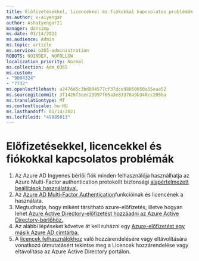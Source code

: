 ```yaml
---
title: Előfizetésekkel, licencekkel és fiókokkal kapcsolatos problémák
ms.author: v-aiyengar
author: AshaIyengar21
manager: dansimp
ms.date: 01/14/2021
ms.audience: Admin
ms.topic: article
ms.service: o365-administration
ROBOTS: NOINDEX, NOFOLLOW
localization_priority: Normal
ms.collection: Adm_O365
ms.custom:
- "9004324"
- "7732"
ms.openlocfilehash: a2476d5c3bd804577cf37dce98050050a55eaa52
ms.sourcegitcommit: 3f1426f3cec23997f65a3e83376a9b348cc205ba
ms.translationtype: MT
ms.contentlocale: hu-HU
ms.lasthandoff: 01/14/2021
ms.locfileid: "49885013"
---
```

# <a name="issues-with-subscriptions-licenses-and-accounts"></a>Előfizetésekkel, licencekkel és fiókokkal kapcsolatos problémák

1. Az Azure AD Ingyenes bérlői fiók minden felhasználója használhatja az Azure Multi-Factor authentication protokollt biztonsági [alapértelmezett beállítások használatával.](https://docs.microsoft.com/azure/active-directory/fundamentals/concept-fundamentals-security-defaults)
1. Az [Azure AD Multi-Factor Authentication](https://docs.microsoft.com/azure/active-directory/authentication/concept-mfa-licensing)funkcióinak és licencének a használata.
1. Megtudhatja, hogy miként társítható azure-előfizetés, illetve hogyan lehet [Azure Active Directory-előfizetést hozzáadni az Azure Active Directory-bérlőhöz.](https://docs.microsoft.com/azure/active-directory/fundamentals/active-directory-how-subscriptions-associated-directory)
1. Az alábbi lépéseket követve át kell ruházni egy [Azure-előfizetést egy másik Azure AD címtárba.](https://docs.microsoft.com/azure/role-based-access-control/transfer-subscription)
1. A [licencek felhasználókhoz](https://docs.microsoft.com/azure/active-directory/fundamentals/license-users-groups) való hozzárendelésére vagy eltávolítására vonatkozó útmutatásért tekintse meg a Licencek hozzárendelése vagy eltávolítása az Azure Active Directory portálon.
